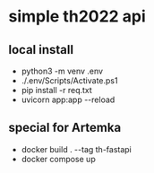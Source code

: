 # simple th2022 api

## local install

- python3 -m venv .env
- ./.env/Scripts/Activate.ps1
- pip install -r req.txt
- uvicorn app:app --reload

## special for Artemka

- docker build . --tag th-fastapi
- docker compose up
